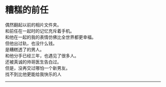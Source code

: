 # 糟糕的前任

偶然翻起以前的相片文件夹。\
和前任在一起时的记忆充斥着手机。\
和他在一起的我的表情仿佛比全世界都更幸福。\
但他出过轨，也没什么钱。\
是糟糕透了的男人。\
和他分手已经三年，也遇见了很多人。\
还被真诚的帅哥医生告白过。\
但是，没再交过哪怕一个新男友。\
找不到比他更能给我快乐的人

---
